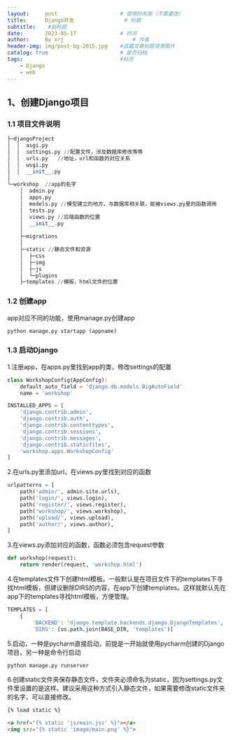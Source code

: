 ```yaml
---
layout:     post   				    # 使用的布局（不需要改）
title:      Django开发				# 标题 
subtitle:    #副标题
date:       2023-05-17				# 时间
author:     By xrj						# 作者
header-img: img/post-bg-2015.jpg 	#这篇文章标题背景图片
catalog: true 						# 是否归档
tags:								#标签
    - Django
    - web
---
```


## 1、创建Django项目

### 1.1 项目文件说明

```python
├─djangoProject
│  │  asgi.py
│  │  settings.py //配置文件，涉及数据库修改等等
│  │  urls.py   //地址，url和函数的对应关系
│  │  wsgi.py
│  │  __init__.py
│
└─workshop  //app的名字
    │  admin.py
    │  apps.py
    │  models.py //模型建立的地方，与数据库相关联，能被views.py里的函数调用
    │  tests.py
    │  views.py //后端函数的位置
    │  __init__.py
    │
    ├─migrations
    │
    ├─static //静态文件和资源
    │  ├─css
    │  ├─img
    │  ├─js
    │  └─plugins
    ├─templates //模板，html文件的位置
```

### 1.2 创建app

app对应不同的功能，使用manage.py创建app

```python
python manage.py startapp (appname)
```

### 1.3 启动Django

1.注册app，在apps.py里找到app的类，修改settings的配置

```python
class WorkshopConfig(AppConfig):
    default_auto_field = 'django.db.models.BigAutoField'
    name = 'workshop'
```

```python
INSTALLED_APPS = [
    'django.contrib.admin',
    'django.contrib.auth',
    'django.contrib.contenttypes',
    'django.contrib.sessions',
    'django.contrib.messages',
    'django.contrib.staticfiles',
    'workshop.apps.WorkshopConfig'
]
```

2.在urls.py里添加url，在views.py里找到对应的函数

```python
urlpatterns = [
    path('admin/', admin.site.urls),
    path('login/', views.login),
    path('register/', views.register),
    path('workshop/', views.workshop),
    path('upload/', views.upload),
    path('author/', views.author),
]
```

3.在views.py添加对应的函数，函数必须包含request参数

```python
def workshop(request):
    return render(request, 'workshop.html')
```

4.在templates文件下创建html模板。一般默认是在项目文件下的templates下寻找html模板，但建议删除DIRS的内容，在app下创建templates。这样就默认先在app下的templates寻找html模板，方便管理。

```python
TEMPLATES = [
    {
        'BACKEND': 'django.template.backends.django.DjangoTemplates',
        'DIRS': [os.path.join(BASE_DIR, 'templates')]
```

5.启动，一种是pycharm直接启动，前提是一开始就使用pycharm创建的Django项目，另一种是命令行启动

```python
python manage.py runserver
```

6.创建static文件夹保存静态文件，文件夹必须命名为static，因为settings.py文件里设置的是这样。建议采用这种方式引入静态文件，如果需要修改static文件夹的名字，可以直接修改。

```html
{% load static %}

<a href="{% static 'js/main.jss' %}"></a>
<img src="{% static 'image/main.png' %}">
```
